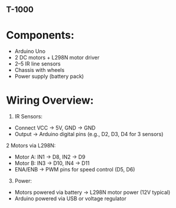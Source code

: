 ## T-1000

# Components:

- Arduino Uno
- 2 DC motors + L298N motor driver
- 2–5 IR line sensors 
- Chassis with wheels
- Power supply (battery pack)

# Wiring Overview:

1. IR Sensors:

- Connect VCC → 5V, GND → GND
- Output → Arduino digital pins (e.g., D2, D3, D4 for 3 sensors)

2 Motors via L298N:

- Motor A: IN1 → D8, IN2 → D9
- Motor B: IN3 → D10, IN4 → D11
- ENA/ENB → PWM pins for speed control (D5, D6)

3. Power:

- Motors powered via battery → L298N motor power (12V typical)
- Arduino powered via USB or voltage regulator
